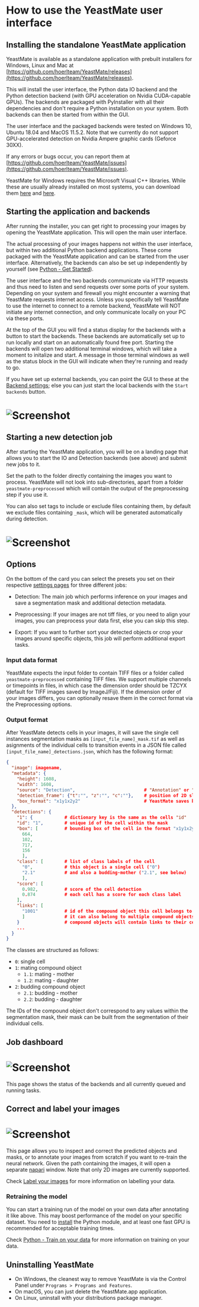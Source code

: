 # How to use the YeastMate user interface

## Installing the standalone YeastMate application

YeastMate is available as a standalone application with prebuilt installers for Windows, Linux and Mac at [https://github.com/hoerlteam/YeastMate/releases](https://github.com/hoerlteam/YeastMate/releases). 

This will install the user interface, the Python data IO backend and the Python detection backend (with GPU acceleration on Nvidia CUDA-capable GPUs). The backends are packaged with PyInstaller with all their dependencies and don't require a Python installation on your system. Both backends can then be started from within the GUI.

The user interface and the packaged backends were tested on Windows 10, Ubuntu 18.04 and MacOS 11.5.2. Note that we currently do not support GPU-accelerated detection on Nvidia Ampere graphic cards (Geforce 30XX).

If any errors or bugs occur, you can report them at [https://github.com/hoerlteam/YeastMate/issues](https://github.com/hoerlteam/YeastMate/issues). 

YeastMate for Windows requires the Microsoft Visual C++ libraries. While these are usually already installed on most systems, you can download them [here](https://www.microsoft.com/en-US/download/details.aspx?id=26368) and [here](https://aka.ms/vs/16/release/vc_redist.x64.exe).

## Starting the application and backends

After running the installer, you can get right to processing your images by opening the YeastMate application. This will open the main user interface.

The actual processing of your images happens not within the user interface, but within two additional Python backend applications. These come packaged with the YeastMate application and can be started from the user interface. Alternatively, the backends can also be set up independently by yourself (see [Python - Get Started](./python.md)).

The user interface and the two backends communicate via HTTP requests and thus need to listen and send requests over some ports of your system. Depending on your system and firewall you might encounter a warning that YeastMate requests internet access. Unless you specifically tell YeastMate to use the internet to connect to a remote backend, YeastMate will NOT initiate any internet connection, and only communicate locally on your PC via these ports.

At the top of the GUI you will find a status display for the backends with a button to start the backends. These backends are automatically set up to run locally and start on an automatically found free port. Starting the backends will open two additional terminal windows, which will take a moment to initalize and start. A message in those terminal windows as well as the status block in the GUI will indicate when they're running and ready to go.

If you have set up external backends, you can point the GUI to these at the [Backend settings](./settings.md); else you can just start the local backends with the ```Start backends``` button. 

# ![Screenshot](imgs/terminals.png)

## Starting a new detection job

After starting the YeastMate application, you will be on a landing page that allows you to start the IO and Detection backends (see above) and submit new jobs to it.

Set the path to the folder directly containing the images you want to process. YeastMate will not look into sub-directories, apart from a folder ```yeastmate-preprocessed``` which will contain the output of the preprocessing step if you use it.

You can also set tags to include or exclude files containing them, by default we exclude files containing ```_mask```, which will be generated automatically during detection.

# ![Screenshot](imgs/newjob.png)

## Options

On the bottom of the card you can select the presets you set on their respective [settings pages](./settings.md) for three different jobs: 

* Detection: The main job which performs inference on your images and save a segmentation mask and additional detection metadata.

* Preprocessing: If your images are not tiff files, or you need to align your images, you can preprocess your data first, else you can skip this step.

* Export: If you want to further sort your detected objects or crop your images around specific objects, this job will perform additional export tasks.

### Input data format

YeastMate expects the input folder to contain TIFF files or a folder called ```yeastmate-preprocessed``` containing TIFF files. We support multiple channels or timepoints in files, in which case the dimension order should be TZCYX (default for TIFF images saved by ImageJ/Fiji). If the dimension order of your images differs, you can optionally resave them in the correct format via the Preprocessing options.

### Output format

After YeastMate detects cells in your images, it will save the single cell instances segmentation masks as ```[input_file_name]_mask.tif``` as well as asignments of the individual cells to transition events in a JSON file called ```[input_file_name]_detections.json```, which has the following format:

```json
{
  "image": imagename, 
  "metadata": {
    "height": 1608,
    "width": 1608,
    "source": "Detection",                          # "Annotation" or "Detection"
    "detection_frame": {"t":"", "z":"", "c":""},    # position of 2D slice in image stacks
    "box_format": "x1y1x2y2"                        # YeastMate saves boxes in this format
  },
  "detections": {
    "1": {            # dictionary key is the same as the cells "id"
    "id": "1",        # unique id of the cell within the mask
    "box": [          # bounding box of the cell in the format "x1y1x2y2"
      664,
      102,
      717,
      156
      ],
    "class": [        # list of class labels of the cell
      "0",            # this object is a single cell ("0")
      "2.1"           # and also a budding-mother ("2.1", see below)
      ],
    "score": [
      0.982,          # score of the cell detection
      0.874           # each cell has a score for each class label
    ],
    "links": [
      "1001"          # id of the compound object this cell belongs to
      ]               # it can also belong to multiple compound objects
    }                 # compound objects will contain links to their cells
    ...
  }
}
```

The classes are structured as follows:

  * ```0```: single cell
  * ```1```: mating compound object
    * ```1.1```: mating - mother
    * ```1.2```: mating - daughter
  * ```2```: budding compound object
    * ```2.1```: budding - mother
    * ```2.2```: budding - daughter

The IDs of the compound object don't correspond to any values within the segmentation mask, their mask can be built from the segmentation of their individual cells.

## Job dashboard

# ![Screenshot](imgs/dashboard.png)

This page shows the status of the backends and all currently queued and running tasks.

## Correct and label your images

# ![Screenshot](imgs/annotate.png)

This page allows you to inspect and correct the predicted objects and masks, or to annotate your images from scratch if you want to re-train the neural network. Given the path containing the images, it will open a separate [napari](https://napari.org) window. Note that only 2D images are currently supported.

Check [Label your images](./label.md) for more information on labelling your data.

### Retraining the model

You can start a training run of the model on your own data after annotating it like above. This may boost performance of the model on your specific dataset. You need to [install](./python.md) the Python module, and at least one fast GPU is recommended for acceptable training times.

Check [Python - Train on your data](./train.md) for more information on training on your data.

## Uninstalling YeastMate

* On Windows, the cleanest way to remove YeastMate is via the Control Panel under ```Programs > Programs and Features```.
* On macOS, you can just delete the YeastMate.app application.
* On Linux, uninstall with your distributions package manager.

